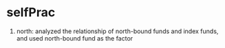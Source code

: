 # selfPrac
1. north: analyzed the relationship of north-bound funds and index funds, and used north-bound fund as the factor
